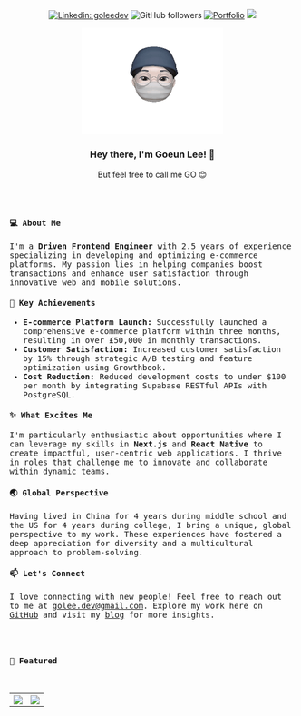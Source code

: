 <section align="left" style="flex-direction: column;">

<div align="center" style="flex-direction: column;">
  <div style="flex-direction: row;">
    
  [![Linkedin: goleedev](https://img.shields.io/badge/-goleedev-blue?style=flat-square&logo=Linkedin&logoColor=white&link=https://www.linkedin.com/in/goleedev/)](https://www.linkedin.com/in/goleedev/)
  ![GitHub followers](https://img.shields.io/github/followers/goleedev?style=social)
  [![Portfolio](https://img.shields.io/badge/Website-46a2f1.svg?&style=flat-square&color=9cf&logo=dev.to&logoColor=white&link=https://golee.me/)](https://golee.me/)
  ![](https://visitor-badge.glitch.me/badge?page_id=goleedev.goleedev)  
  
  </div>
  
  <img src='assets/memoji.gif' alt="memoji" width="250" >

  <h3>Hey there, I'm Goeun Lee! 👋</h3>
  <p>But feel free to call me GO 😊</p>

</div>

<br>
<br>

<div style="font-family: monospace;">
  <h4>💻 About Me</h4>
  <p>I'm a <strong>Driven Frontend Engineer</strong> with 2.5 years of experience specializing in developing and optimizing e-commerce platforms. My passion lies in helping companies boost transactions and enhance user satisfaction through innovative web and mobile solutions.</p>
  
  <h4>📍 Key Achievements</h4>
  <ul>
    <li><strong>E-commerce Platform Launch:</strong> Successfully launched a comprehensive e-commerce platform within three months, resulting in over £50,000 in monthly transactions.</li>
    <li><strong>Customer Satisfaction:</strong> Increased customer satisfaction by 15% through strategic A/B testing and feature optimization using Growthbook.</li>
    <li><strong>Cost Reduction:</strong> Reduced development costs to under $100 per month by integrating Supabase RESTful APIs with PostgreSQL.</li>
  </ul>
  
  <h4>✨ What Excites Me</h4>
  <p>I'm particularly enthusiastic about opportunities where I can leverage my skills in <strong>Next.js</strong> and <strong>React Native</strong> to create impactful, user-centric web applications. I thrive in roles that challenge me to innovate and collaborate within dynamic teams.</p>
    
  <h4>🌏 Global Perspective</h4>
  <p>Having lived in China for 4 years during middle school and the US for 4 years during college, I bring a unique, global perspective to my work. These experiences have fostered a deep appreciation for diversity and a multicultural approach to problem-solving.</p>
    
  <h4>📫 Let's Connect</h4>
  <p>I love connecting with new people! Feel free to reach out to me at <a href="mailto:golee.dev@gmail.com">golee.dev@gmail.com</a>. Explore my work here on <a href="https://github.com/goleedev">GitHub</a> and visit my <a href="https://golee.me/blog">blog</a> for more insights.</p>
</article>

<br>
<br>

<div align="left" style="flex-direction: column;">
  <h4>📍 Featured</h4>
  <br>
  
  <table width="100%">
    <tr>
      <td>
        <a href="https://github.com/goleedev/golee.me">
          <img align="center" src="https://github-readme-stats.vercel.app/api/pin/?username=goleedev&repo=golee.me" />
        </a>
      </td>
      <td>
        <a href="https://github.com/goleedev/nextjs-dashboard">
          <img align="center" src="https://github-readme-stats.vercel.app/api/pin/?username=goleedev&repo=nextjs-dashboard" />
        </a>
      </td>
    </tr>
  </table>
</div>
</section>
